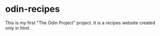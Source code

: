 # odin-recipes
This is my first "The Odin Project" project.
It is a recipes website created only in html.